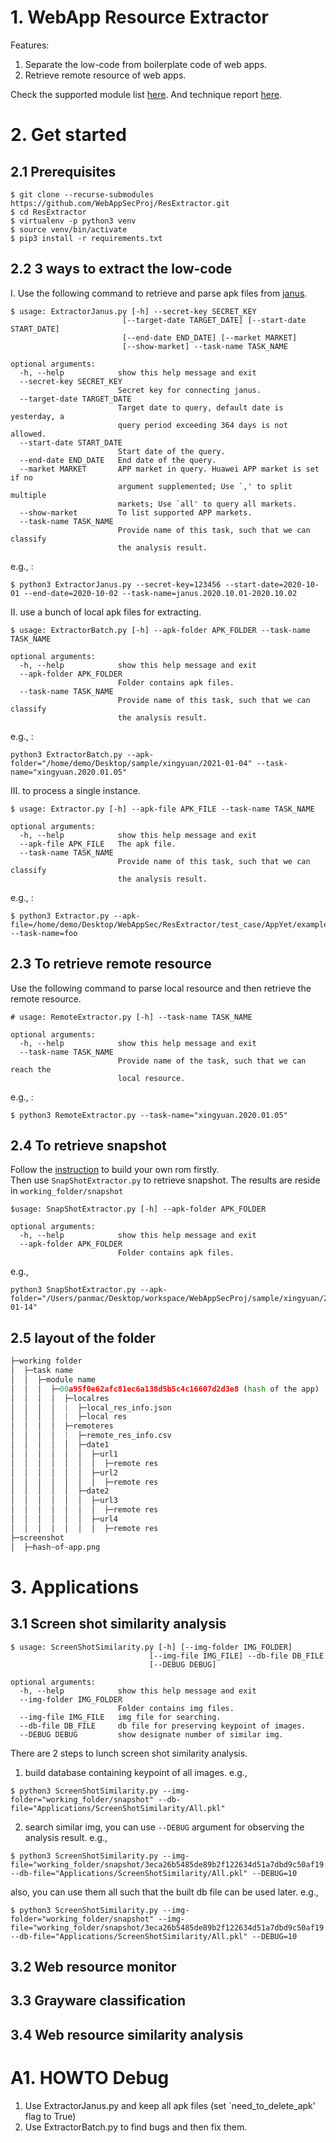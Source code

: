 # 1. WebApp Resource Extractor
Features:
1. Separate the low-code from boilerplate code of web apps.
2. Retrieve remote resource of web apps.
   
Check the supported module list [here](https://github.com/WebAppSecProj/ResExtractor/tree/master/libs/modules). 
And technique report [here](https://webappsecproj.github.io/ResExtractor/).
# 2. Get started
## 2.1 Prerequisites
```
$ git clone --recurse-submodules https://github.com/WebAppSecProj/ResExtractor.git
$ cd ResExtractor
$ virtualenv -p python3 venv
$ source venv/bin/activate
$ pip3 install -r requirements.txt
```

## 2.2 3 ways to extract the low-code
I. Use the following command to retrieve and parse apk files from [janus](https://www.appscan.io).
```
$ usage: ExtractorJanus.py [-h] --secret-key SECRET_KEY
                         [--target-date TARGET_DATE] [--start-date START_DATE]
                         [--end-date END_DATE] [--market MARKET]
                         [--show-market] --task-name TASK_NAME

optional arguments:
  -h, --help            show this help message and exit
  --secret-key SECRET_KEY
                        Secret key for connecting janus.
  --target-date TARGET_DATE
                        Target date to query, default date is yesterday, a
                        query period exceeding 364 days is not allowed.
  --start-date START_DATE
                        Start date of the query.
  --end-date END_DATE   End date of the query.
  --market MARKET       APP market in query. Huawei APP market is set if no
                        argument supplemented; Use `,' to split multiple
                        markets; Use `all' to query all markets.
  --show-market         To list supported APP markets.
  --task-name TASK_NAME
                        Provide name of this task, such that we can classify
                        the analysis result.
```
e.g., :
```
$ python3 ExtractorJanus.py --secret-key=123456 --start-date=2020-10-01 --end-date=2020-10-02 --task-name=janus.2020.10.01-2020.10.02
```
II. use a bunch of local apk files for extracting.
```
$ usage: ExtractorBatch.py [-h] --apk-folder APK_FOLDER --task-name TASK_NAME

optional arguments:
  -h, --help            show this help message and exit
  --apk-folder APK_FOLDER
                        Folder contains apk files.
  --task-name TASK_NAME
                        Provide name of this task, such that we can classify
                        the analysis result.
```
e.g., :
```
python3 ExtractorBatch.py --apk-folder="/home/demo/Desktop/sample/xingyuan/2021-01-04" --task-name="xingyuan.2020.01.05"
```

III. to process a single instance.
```
$ usage: Extractor.py [-h] --apk-file APK_FILE --task-name TASK_NAME

optional arguments:
  -h, --help            show this help message and exit
  --apk-file APK_FILE   The apk file.
  --task-name TASK_NAME
                        Provide name of this task, such that we can classify
                        the analysis result.
```
e.g., :
```
$ python3 Extractor.py --apk-file=/home/demo/Desktop/WebAppSec/ResExtractor/test_case/AppYet/example.apk --task-name=foo
```

## 2.3 To retrieve remote resource

Use the following command to parse local resource and then retrieve the remote resource.
```buildoutcfg
# usage: RemoteExtractor.py [-h] --task-name TASK_NAME

optional arguments:
  -h, --help            show this help message and exit
  --task-name TASK_NAME
                        Provide name of the task, such that we can reach the
                        local resource.
```
e.g., :
```
$ python3 RemoteExtractor.py --task-name="xingyuan.2020.01.05"
```

## 2.4 To retrieve snapshot
Follow the [instruction](https://github.com/WebAppSecProj/RemovePermissionGrant) to build your own rom firstly.  
Then use `SnapShotExtractor.py` to retrieve snapshot. The results are reside in `working_folder/snapshot`
```commandline
$usage: SnapShotExtractor.py [-h] --apk-folder APK_FOLDER

optional arguments:
  -h, --help            show this help message and exit
  --apk-folder APK_FOLDER
                        Folder contains apk files.
```
e.g., 
```commandline
python3 SnapShotExtractor.py --apk-folder="/Users/panmac/Desktop/workspace/WebAppSecProj/sample/xingyuan/2021-01-14"
```
                        
## 2.5 layout of the folder
```python
├─working folder
│  ├─task name
│  │  ├─module name  
│  │  │  ├─00a95f0e62afc81ec6a138d5b5c4c16607d2d3e8 (hash of the app)  
│  │  │  │  ├─localres
│  │  │  │  |  ├─local_res_info.json
│  │  │  │  |  ├─local res 
│  │  │  │  ├─remoteres
│  │  │  │  |  ├─remote_res_info.csv 
│  │  │  │  │  ├─date1 
│  │  │  │  │  │  ├─url1
│  │  │  │  │  │  │  ├─remote res 
│  │  │  │  │  │  ├─url2
│  │  │  │  │  │  │  ├─remote res 
│  │  │  │  │  ├─date2
│  │  │  │  │  │  ├─url3  
│  │  │  │  │  │  │  ├─remote res 
│  │  │  │  │  │  ├─url4
│  │  │  │  │  │  │  ├─remote res 
├─screenshot
│  ├─hash~of~app.png
```

# 3. Applications

## 3.1 Screen shot similarity analysis

```commandline
$ usage: ScreenShotSimilarity.py [-h] [--img-folder IMG_FOLDER]
                               [--img-file IMG_FILE] --db-file DB_FILE
                               [--DEBUG DEBUG]

optional arguments:
  -h, --help            show this help message and exit
  --img-folder IMG_FOLDER
                        Folder contains img files.
  --img-file IMG_FILE   img file for searching.
  --db-file DB_FILE     db file for preserving keypoint of images.
  --DEBUG DEBUG         show designate number of similar img.

```
There are 2 steps to lunch screen shot similarity analysis.
1. build database containing keypoint of all images. e.g., 
```commandline
$ python3 ScreenShotSimilarity.py --img-folder="working_folder/snapshot" --db-file="Applications/ScreenShotSimilarity/All.pkl"
```
2. search similar img, you can use `--DEBUG` argument for observing the analysis result. e.g., 
```commandline
$ python3 ScreenShotSimilarity.py --img-file="working_folder/snapshot/3eca26b5485de89b2f122634d51a7dbd9c50af19.png" --db-file="Applications/ScreenShotSimilarity/All.pkl" --DEBUG=10
```
also, you can use them all such that the built db file can be used later.
e.g.,
```commandline
$ python3 ScreenShotSimilarity.py --img-folder="working_folder/snapshot" --img-file="working_folder/snapshot/3eca26b5485de89b2f122634d51a7dbd9c50af19.png" --db-file="Applications/ScreenShotSimilarity/All.pkl" --DEBUG=10
```

## 3.2 Web resource monitor

## 3.3 Grayware classification

## 3.4 Web resource similarity analysis



# A1. HOWTO Debug
1. Use ExtractorJanus.py and keep all apk files (set `need_to_delete_apk' flag to True)
2. Use ExtractorBatch.py to find bugs and then fix them.
